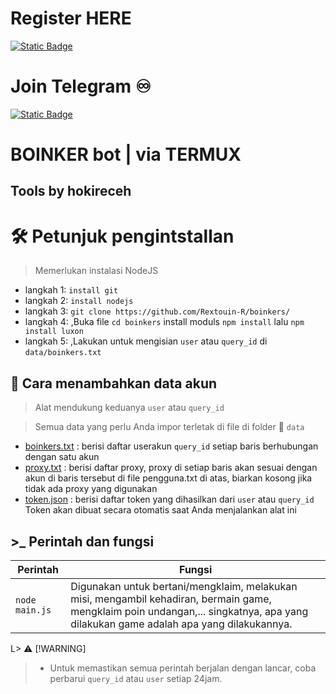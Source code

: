 # Register HERE
[![Static Badge](https://img.shields.io/badge/Telegram-Bot%20Link-Link?style=for-the-badge&logo=Telegram&logoColor=white&logoSize=auto&color=blue)](        )

# Join Telegram  ♾︎ 
[![Static Badge](https://img.shields.io/badge/Telegram-Airdrop◾unlimited-Link?style=for-the-badge&logo=Telegram&logoColor=white&logoSize=auto&color=blue)](https://t.me/UNLXairdop)

# BOINKER bot | via TERMUX 

## Tools by hokireceh

# 🛠️ Petunjuk pengintstallan 

> Memerlukan instalasi NodeJS

- langkah 1: `install git`
- langkah 2: `install nodejs`
- langkah 3: `git clone https://github.com/Rextouin-R/boinkers/`
- langkah 4:  ,Buka file `cd boinkers` install moduls `npm install` lalu `npm install luxon`
- langkah 5:  ,Lakukan untuk mengisian `user` atau `query_id` di `data/boinkers.txt`

## 💾 Cara menambahkan data akun

> Alat mendukung keduanya  `user` atau `query_id`

> Semua data yang perlu Anda impor terletak di file di folder 📁 `data`

- [boinkers.txt](data/boinkers.txt) : berisi daftar userakun `query_id` setiap baris berhubungan dengan satu akun
- [proxy.txt](data/proxy.txt) :  berisi daftar proxy, proxy di setiap baris akan sesuai dengan akun di baris tersebut di file pengguna.txt di atas, biarkan kosong jika tidak ada proxy yang digunakan
- [token.json](src/data/token.json) : berisi daftar token yang dihasilkan dari `user` atau `query_id` Token akan dibuat secara otomatis saat Anda menjalankan alat ini

## >\_ Perintah dan fungsi 

| Perintah            | Fungsi                                                                                                                  |
| --------------- | -------------------------------------------------------------------------------------------------------------------------- |
| `node main.js` | Digunakan untuk bertani/mengklaim, melakukan misi, mengambil kehadiran, bermain game, mengklaim poin undangan,... singkatnya, apa yang dilakukan game adalah apa yang dilakukannya. |

L> ⚠️ [!WARNING]
>
> - Untuk memastikan semua perintah berjalan dengan lancar, coba perbarui `query_id` atau `user` setiap 24jam.
